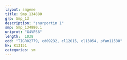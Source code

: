 ```yaml
---
layout: smgene
title: Smp_134880
grp: Smp_13
description: "snurportin 1"
smp: Smp_134880.1
uniprot: "G4VFS6"
length:  1038
cdd: "TIGR02779, cd09232, cl12015, cl13054, pfam11538"
kk: K13151
categories: sm
---
```

